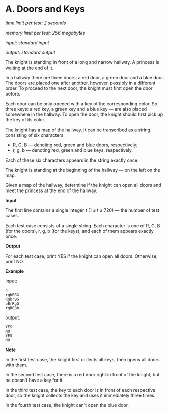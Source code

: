 # A. Doors and Keys



*time limit per test: 2 seconds*

*memory limit per test: 256 megabytes*

*input: standard input*

*output: standard output*



The knight is standing in front of a long and narrow hallway. A princess is waiting at the end of it.

In a hallway there are three doors: a red door, a green door and a blue door. The doors are placed one after another, however, possibly in a different order. To proceed to the next door, the knight must first open the door before.

Each door can be only opened with a key of the corresponding color. So three keys: a red key, a green key and a blue key — are also placed somewhere in the hallway. To open the door, the knight should first pick up the key of its color.

The knight has a map of the hallway. It can be transcribed as a string, consisting of six characters:

- R, G, B — denoting red, green and blue doors, respectively;
- r, g, b — denoting red, green and blue keys, respectively.

Each of these six characters appears in the string exactly once.

The knight is standing at the beginning of the hallway — on the left on the map.

Given a map of the hallway, determine if the knight can open all doors and meet the princess at the end of the hallway.

**Input**

The first line contains a single integer *t* (1 ≤ t ≤ 720) — the number of test cases.

Each test case consists of a single string. Each character is one of R, G, B (for the doors), r, g, b (for the keys), and each of them appears exactly once.

**Output**

For each test case, print YES if the knight can open all doors. Otherwise, print NO.

**Example**

input:                                                 

```
4
rgbBRG
RgbrBG
bBrRgG
rgRGBb
```

output:

```
YES
NO
YES
NO
```

**Note**

In the first test case, the knight first collects all keys, then opens all doors with them.

In the second test case, there is a red door right in front of the knight, but he doesn't have a key for it.

In the third test case, the key to each door is in front of each respective door, so the knight collects the key and uses it immediately three times.

In the fourth test case, the knight can't open the blue door.
